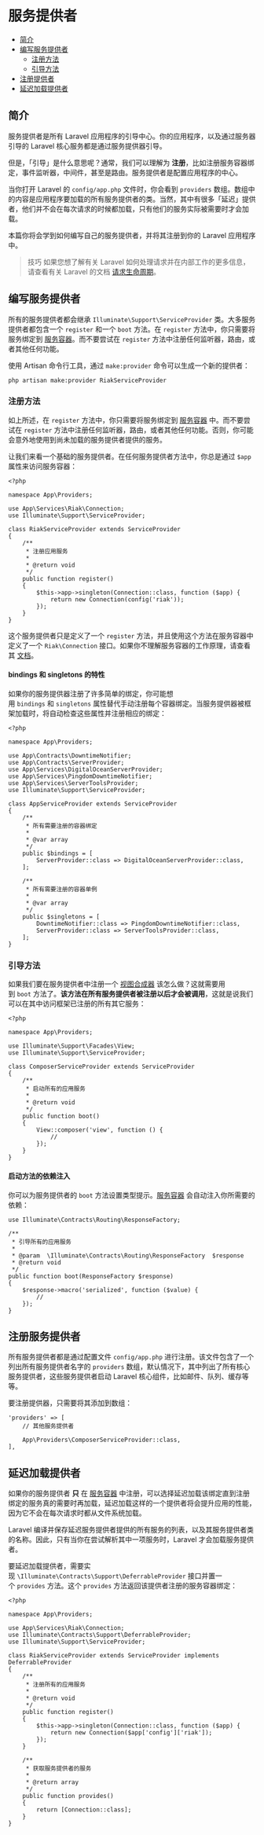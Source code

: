 # 服务提供者

- [简介](#简介)
- [编写服务提供者](#编写服务提供者)
    - [注册方法](#注册方法)
    - [引导方法](#引导方法)
- [注册提供者](#注册提供者)
- [延迟加载提供者](#延迟加载提供者)

<a name="简介"></a>
## 简介

服务提供者是所有 Laravel 应用程序的引导中心。你的应用程序，以及通过服务器引导的 Laravel 核心服务都是通过服务提供器引导。

但是，「引导」是什么意思呢？通常，我们可以理解为 **注册**，比如注册服务容器绑定，事件监听器，中间件，甚至是路由。服务提供者是配置应用程序的中心。

当你打开 Laravel 的 `config/app.php` 文件时，你会看到 `providers` 数组。数组中的内容是应用程序要加载的所有服务提供者的类。当然，其中有很多「延迟」提供者，他们并不会在每次请求的时候都加载，只有他们的服务实际被需要时才会加载。

本篇你将会学到如何编写自己的服务提供者，并将其注册到你的 Laravel 应用程序中。

> 技巧 如果您想了解有关 Laravel 如何处理请求并在内部工作的更多信息，请查看有关 Laravel 的文档 [请求生命周期](/docs/laravel/9.x/lifecycle)。

<a name="编写服务提供者"></a>
## 编写服务提供者

所有的服务提供者都会继承 `Illuminate\Support\ServiceProvider` 类。大多服务提供者都包含一个 `register` 和一个 `boot` 方法。在 `register` 方法中，你只需要将服务绑定到 [服务容器](/docs/laravel/9.x/container)。而不要尝试在 `register` 方法中注册任何监听器，路由，或者其他任何功能。



使用 Artisan 命令行工具，通过 `make:provider` 命令可以生成一个新的提供者：

```shell
php artisan make:provider RiakServiceProvider
```

<a name="注册方法"></a>
### 注册方法

如上所述，在 `register` 方法中，你只需要将服务绑定到 [服务容器](/docs/laravel/9.x/container) 中。而不要尝试在 `register` 方法中注册任何监听器，路由，或者其他任何功能。否则，你可能会意外地使用到尚未加载的服务提供者提供的服务。

让我们来看一个基础的服务提供者。在任何服务提供者方法中，你总是通过 `$app` 属性来访问服务容器：

    <?php

    namespace App\Providers;

    use App\Services\Riak\Connection;
    use Illuminate\Support\ServiceProvider;

    class RiakServiceProvider extends ServiceProvider
    {
        /**
         * 注册应用服务
         *
         * @return void
         */
        public function register()
        {
            $this->app->singleton(Connection::class, function ($app) {
                return new Connection(config('riak'));
            });
        }
    }

这个服务提供者只是定义了一个 `register` 方法，并且使用这个方法在服务容器中定义了一个 `Riak\Connection` 接口。如果你不理解服务容器的工作原理，请查看其 [文档](/docs/laravel/9.x/container)。

<a name="bindings 和 singletons 的特性"></a>
#### bindings 和 singletons 的特性

如果你的服务提供器注册了许多简单的绑定，你可能想用 `bindings` 和 `singletons` 属性替代手动注册每个容器绑定。当服务提供器被框架加载时，将自动检查这些属性并注册相应的绑定：

    <?php

    namespace App\Providers;

    use App\Contracts\DowntimeNotifier;
    use App\Contracts\ServerProvider;
    use App\Services\DigitalOceanServerProvider;
    use App\Services\PingdomDowntimeNotifier;
    use App\Services\ServerToolsProvider;
    use Illuminate\Support\ServiceProvider;

    class AppServiceProvider extends ServiceProvider
    {
        /**
         * 所有需要注册的容器绑定
         *
         * @var array
         */
        public $bindings = [
            ServerProvider::class => DigitalOceanServerProvider::class,
        ];

        /**
         * 所有需要注册的容器单例
         *
         * @var array
         */
        public $singletons = [
            DowntimeNotifier::class => PingdomDowntimeNotifier::class,
            ServerProvider::class => ServerToolsProvider::class,
        ];
    }



<a name="引导方法"></a>
### 引导方法

如果我们要在服务提供者中注册一个 [视图合成器](/docs/laravel/9.x/views#view-composers) 该怎么做？这就需要用到 `boot` 方法了。**该方法在所有服务提供者被注册以后才会被调用**，这就是说我们可以在其中访问框架已注册的所有其它服务：

    <?php

    namespace App\Providers;

    use Illuminate\Support\Facades\View;
    use Illuminate\Support\ServiceProvider;

    class ComposerServiceProvider extends ServiceProvider
    {
        /**
         * 启动所有的应用服务
         *
         * @return void
         */
        public function boot()
        {
            View::composer('view', function () {
                //
            });
        }
    }

<a name="启动方法的依赖注入"></a>
#### 启动方法的依赖注入

你可以为服务提供者的 `boot` 方法设置类型提示。[服务容器](/docs/laravel/9.x/container) 会自动注入你所需要的依赖：

    use Illuminate\Contracts\Routing\ResponseFactory;

    /**
     * 引导所有的应用服务
     *
     * @param  \Illuminate\Contracts\Routing\ResponseFactory  $response
     * @return void
     */
    public function boot(ResponseFactory $response)
    {
        $response->macro('serialized', function ($value) {
            //
        });
    }

<a name="注册服务提供者"></a>
## 注册服务提供者

所有服务提供者都是通过配置文件 `config/app.php` 进行注册。该文件包含了一个列出所有服务提供者名字的 `providers` 数组，默认情况下，其中列出了所有核心服务提供者，这些服务提供者启动 Laravel 核心组件，比如邮件、队列、缓存等等。

要注册提供器，只需要将其添加到数组：

    'providers' => [
        // 其他服务提供者

        App\Providers\ComposerServiceProvider::class,
    ],

<a name="延迟加载提供者"></a>
## 延迟加载提供者

如果你的服务提供者 **只** 在 [服务容器](/docs/laravel/9.x/container) 中注册，可以选择延迟加载该绑定直到注册绑定的服务真的需要时再加载，延迟加载这样的一个提供者将会提升应用的性能，因为它不会在每次请求时都从文件系统加载。



Laravel 编译并保存延迟服务提供者提供的所有服务的列表，以及其服务提供者类的名称。因此，只有当你在尝试解析其中一项服务时，Laravel 才会加载服务提供者。

要延迟加载提供者，需要实现 `\Illuminate\Contracts\Support\DeferrableProvider` 接口并置一个 `provides` 方法。这个 `provides` 方法返回该提供者注册的服务容器绑定：

    <?php

    namespace App\Providers;

    use App\Services\Riak\Connection;
    use Illuminate\Contracts\Support\DeferrableProvider;
    use Illuminate\Support\ServiceProvider;

    class RiakServiceProvider extends ServiceProvider implements DeferrableProvider
    {
        /**
         * 注册所有的应用服务
         *
         * @return void
         */
        public function register()
        {
            $this->app->singleton(Connection::class, function ($app) {
                return new Connection($app['config']['riak']);
            });
        }

        /**
         * 获取服务提供者的服务
         * 
         * @return array
         */
        public function provides()
        {
            return [Connection::class];
        }
    }

